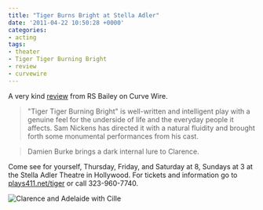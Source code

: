 ```yaml
---
title: "Tiger Burns Bright at Stella Adler"
date: '2011-04-22 10:50:28 +0000'
categories:
- acting
tags:
- theater
- Tiger Tiger Burning Bright
- review
- curvewire
---
```


A very kind
[review](http://curvewire.com/posts/blog/&acirc;&euro;&oelig;tiger&acirc;&euro;-burns-bright-stella-adler)
from RS Bailey on Curve Wire.

> "Tiger Tiger Burning Bright" is well-written and intelligent play with a
genuine feel for the underside of life and the everyday people it affects. Sam
Nickens has directed it with a natural fluidity and brought forth some
monumental performances from his cast.

> Damien Burke brings a dark internal lure to Clarence.

Come see for yourself, Thursday, Friday, and Saturday at 8, Sundays at 3 at the
Stella Adler Theatre in Hollywood. For tickets and information go to
[plays411.net/tiger](plays411.net/tiger) or call 323-960-7740.

![Clarence and Adelaide with
Cille](images/tiger-tiger-clarence-adelaide-cille.jpg)
